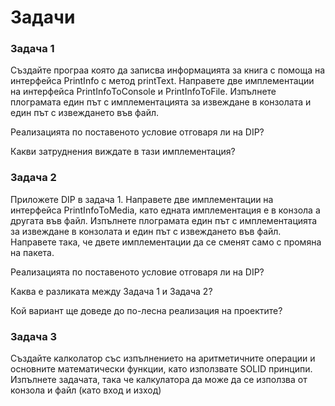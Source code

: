 # Задачи

### Задача 1

Създайте програа която да записва информацията за книга с помоща на интерфейса PrintInfo с метод printText. Направете две имплементации на интерфейса PrintInfoТоConsole и PrintInfoТоFile. Изпълнете плограмата един път с имплементацията за извеждане в конзолата и един път с извеждането във файл.

Реализацията по поставеното условие отговаря ли на DIP?

Какви затруднения виждате в тази имплементация?

### Задача 2

Приложете DIP в задача 1. Направете две имплементации на интерфейса PrintInfoТоMedia, като едната имплементация е в конзола а другата във файл. Изпълнете плограмата един път с имплементацията за извеждане в конзолата и един път с извеждането във файл. Направете така, че двете имплементации да се сменят само с промяна на пакета.

Реализацията по поставеното условие отговаря ли на DIP?

Каква е разликата между Задача 1 и Задача 2?

Кой вариант ще доведе до по-лесна реализация на проектите?

### Задача 3

Създайте калколатор със изпълнението на аритметичните операции и основните математически функции, като използвате SOLID принципи. Изпълнете задачата, така че калкулатора да може да се използва от конзола и файл (като вход и изход)

